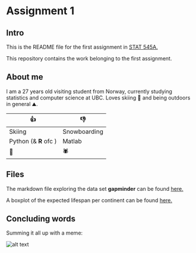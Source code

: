 # Assignment 1

## Intro

This is the README file for the first assignment in [STAT 545A.](http://www.stat545.com/Classroom)

This repository contains the work belonging to the first assignment. 

## About me
I am a 27 years old visiting student from Norway, currently studying statistics and computer science at UBC. Loves skiing :ski:  and being outdoors in general :mountain:.

|    **:thumbsup:**    | **:thumbsdown:** |
|----------------|------------|
| Skiing  | Snowboarding |
| Python (& **R** ofc )     | Matlab  |
| :pizza: | :spider:  |



## Files

The markdown file exploring the data set  **gapminder** can be found [here.](hw01_gapminder.md)

A boxplot of the expected lifespan per continent can be found [here.](hw01_gapminder_files/figure-markdown_github/unnamed-chunk-4-1.png)

## Concluding words
Summing it all up with a meme:

![alt text](https://pics.me.me/matlab-the-language-of-technical-computing-o-tm-r-studio-32056306.png)

